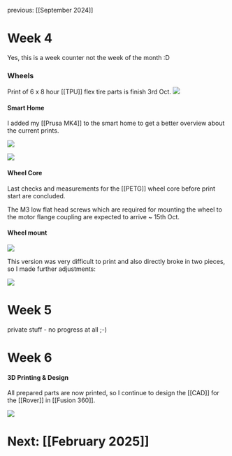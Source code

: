 
previous: [[September 2024]]
# Week 4

Yes, this is a week counter not the week of the month :D


### Wheels

Print of 6 x 8 hour [[TPU]] flex tire parts is finish 3rd Oct.
![](Week4_Tire.jpg)


#### Smart Home

I added my [[Prusa MK4]] to the smart home to get a better overview about the current prints.

![](../Images/2024/Week4_smart_home_1.png)

![](../Images/2024/Week4_smart_home_2.jpg)

#### Wheel Core
Last checks and measurements for the [[PETG]] wheel core before print start are concluded.

The M3 low flat head screws which are required for mounting the wheel to the motor flange coupling are expected
to arrive ~ 15th Oct.

#### Wheel mount

![](../Images/2024/Week4_Wheel_Mount.jpg)

This version was very difficult to print and also directly broke in two pieces, so I made further adjustments:

![](../Images/2024/Week4_Animation.gif)

# Week 5

private stuff - no progress at all ;-)

# Week 6

#### 3D Printing & Design

All prepared parts are now printed, so I continue to design the [[CAD]] for the [[Rover]] in [[Fusion 360]].

![](../Images/2024/Week6_3d_printing.jpg)

# Next: [[February 2025]]